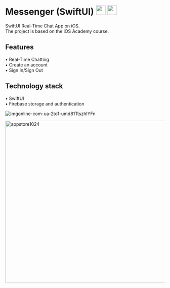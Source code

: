 # Messenger (SwiftUI) <img src="https://github.com/user-attachments/assets/949e2036-90e8-4280-92c5-d9d34315c818" width="30" height="30">  <img src="https://github.com/user-attachments/assets/e4b6b615-a5bf-4e24-a38d-c33789d87fb1" width="30" height="30">

SwiftUI Real-Time Chat App on iOS.<br />
The project is based on the iOS Academy course.

## Features

• Real-Time Chatting <br />
• Create an account <br />
• Sign In/Sign Out

## Technology stack

• SwiftUI <br />
• Firebase storage and authentication

![imgonline-com-ua-2to1-umd81TtszhIYFn](https://github.com/user-attachments/assets/be3c98e3-1e3d-44e6-9660-84d5c14bbf48)


<img width="512" height="512" alt="appstore1024" src="https://github.com/user-attachments/assets/949e2036-90e8-4280-92c5-d9d34315c818" />
